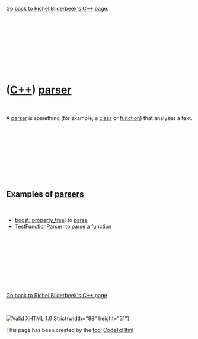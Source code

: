 

[Go back to Richel Bilderbeek's C++ page](Cpp.htm).

 

 

 

 

 

([C++](Cpp.htm)) [parser](CppParser.htm)
========================================

 

A [parser](CppParser.htm) is something (for example, a
[class](CppClass.htm) or [function](CppFunction.htm)) that analyses a
text.

 

 

 

 

 

Examples of [parsers](CppParser.htm)
------------------------------------

 

-   [boost::property\_tree](CppProperty_tree.htm): to
    [parse](CppParser.htm)
-   [TestFunctionParser](ToolTestFunctionParser.htm): to
    [parse](CppParser.htm) a [function](CppFunction.htm)

 

 

 

 

 

[Go back to Richel Bilderbeek's C++ page](Cpp.htm).



 

[![Valid XHTML 1.0 Strict](valid-xhtml10.png){width="88"
height="31"}](http://validator.w3.org/check?uri=referer)

This page has been created by the [tool](Tools.htm)
[CodeToHtml](ToolCodeToHtml.htm)
